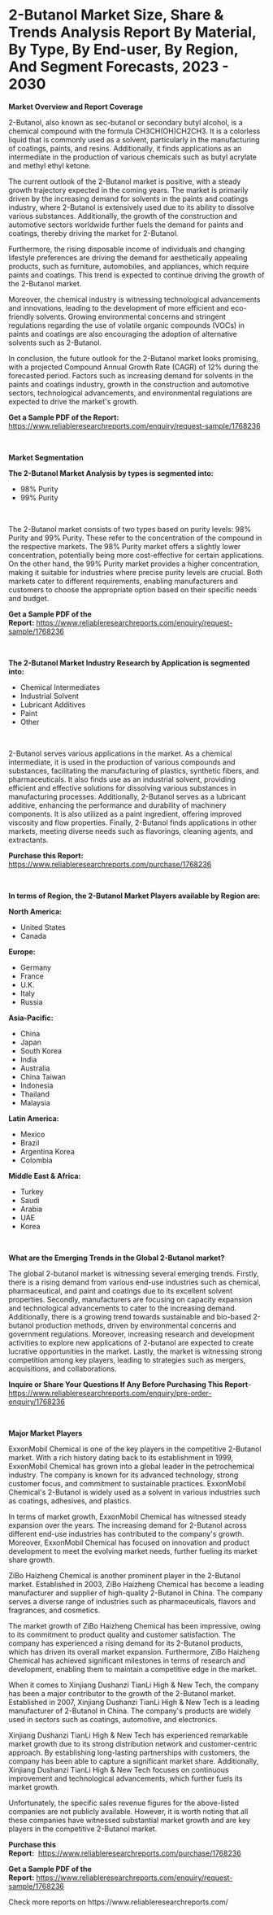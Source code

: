 <p><h1>2-Butanol Market Size, Share & Trends Analysis Report By Material, By Type, By End-user, By Region, And Segment Forecasts, 2023 - 2030</h1></p><p><strong>Market Overview and Report Coverage</strong></p>
<p><p>2-Butanol, also known as sec-butanol or secondary butyl alcohol, is a chemical compound with the formula CH3CH(OH)CH2CH3. It is a colorless liquid that is commonly used as a solvent, particularly in the manufacturing of coatings, paints, and resins. Additionally, it finds applications as an intermediate in the production of various chemicals such as butyl acrylate and methyl ethyl ketone.</p><p>The current outlook of the 2-Butanol market is positive, with a steady growth trajectory expected in the coming years. The market is primarily driven by the increasing demand for solvents in the paints and coatings industry, where 2-Butanol is extensively used due to its ability to dissolve various substances. Additionally, the growth of the construction and automotive sectors worldwide further fuels the demand for paints and coatings, thereby driving the market for 2-Butanol.</p><p>Furthermore, the rising disposable income of individuals and changing lifestyle preferences are driving the demand for aesthetically appealing products, such as furniture, automobiles, and appliances, which require paints and coatings. This trend is expected to continue driving the growth of the 2-Butanol market.</p><p>Moreover, the chemical industry is witnessing technological advancements and innovations, leading to the development of more efficient and eco-friendly solvents. Growing environmental concerns and stringent regulations regarding the use of volatile organic compounds (VOCs) in paints and coatings are also encouraging the adoption of alternative solvents such as 2-Butanol.</p><p>In conclusion, the future outlook for the 2-Butanol market looks promising, with a projected Compound Annual Growth Rate (CAGR) of 12% during the forecasted period. Factors such as increasing demand for solvents in the paints and coatings industry, growth in the construction and automotive sectors, technological advancements, and environmental regulations are expected to drive the market's growth.</p></p>
<p><strong>Get a Sample PDF of the Report:</strong> <a href="https://www.reliableresearchreports.com/enquiry/request-sample/1768236">https://www.reliableresearchreports.com/enquiry/request-sample/1768236</a></p>
<p>&nbsp;</p>
<p><strong>Market Segmentation</strong></p>
<p><strong>The 2-Butanol Market Analysis by types is segmented into:</strong></p>
<p><ul><li>98% Purity</li><li>99% Purity</li></ul></p>
<p>&nbsp;</p>
<p><p>The 2-Butanol market consists of two types based on purity levels: 98% Purity and 99% Purity. These refer to the concentration of the compound in the respective markets. The 98% Purity market offers a slightly lower concentration, potentially being more cost-effective for certain applications. On the other hand, the 99% Purity market provides a higher concentration, making it suitable for industries where precise purity levels are crucial. Both markets cater to different requirements, enabling manufacturers and customers to choose the appropriate option based on their specific needs and budget.</p></p>
<p><strong>Get a Sample PDF of the Report:</strong>&nbsp;<a href="https://www.reliableresearchreports.com/enquiry/request-sample/1768236">https://www.reliableresearchreports.com/enquiry/request-sample/1768236</a></p>
<p>&nbsp;</p>
<p><strong>The 2-Butanol Market Industry Research by Application is segmented into:</strong></p>
<p><ul><li>Chemical Intermediates</li><li>Industrial Solvent</li><li>Lubricant Additives</li><li>Paint</li><li>Other</li></ul></p>
<p>&nbsp;</p>
<p><p>2-Butanol serves various applications in the market. As a chemical intermediate, it is used in the production of various compounds and substances, facilitating the manufacturing of plastics, synthetic fibers, and pharmaceuticals. It also finds use as an industrial solvent, providing efficient and effective solutions for dissolving various substances in manufacturing processes. Additionally, 2-Butanol serves as a lubricant additive, enhancing the performance and durability of machinery components. It is also utilized as a paint ingredient, offering improved viscosity and flow properties. Finally, 2-Butanol finds applications in other markets, meeting diverse needs such as flavorings, cleaning agents, and extractants.</p></p>
<p><strong>Purchase this Report:</strong>&nbsp; <a href="https://www.reliableresearchreports.com/purchase/1768236">https://www.reliableresearchreports.com/purchase/1768236</a></p>
<p>&nbsp;</p>
<p><strong>In terms of Region, the 2-Butanol Market Players available by Region are:</strong></p>
<p>
    <p> <strong> North America: </strong>
        <ul>
            <li>United States</li>
            <li>Canada</li>
        </ul>
        </p> 
    <p> <strong> Europe: </strong>
        <ul>
            <li>Germany</li>
            <li>France</li>
            <li>U.K.</li>
            <li>Italy</li>
            <li>Russia</li>
        </ul>
        </p> 
    <p> <strong> Asia-Pacific: </strong>
        <ul>
            <li>China</li>
            <li>Japan</li>
            <li>South Korea</li>
            <li>India</li>
            <li>Australia</li>
            <li>China Taiwan</li>
            <li>Indonesia</li>
            <li>Thailand</li>
            <li>Malaysia</li>
        </ul>
        </p> 
    <p> <strong> Latin America: </strong>
        <ul>
            <li>Mexico</li>
            <li>Brazil</li>
            <li>Argentina Korea</li>
            <li>Colombia</li>
        </ul>
        </p> 
    <p> <strong> Middle East & Africa: </strong>
        <ul>
            <li>Turkey</li>
            <li>Saudi</li>
            <li>Arabia</li>
            <li>UAE</li>
            <li>Korea</li>
        </ul>
    </p>
    </p>
<p>&nbsp;</p>
<p><strong>What are the Emerging Trends in the Global 2-Butanol market?</strong></p>
<p><p>The global 2-butanol market is witnessing several emerging trends. Firstly, there is a rising demand from various end-use industries such as chemical, pharmaceutical, and paint and coatings due to its excellent solvent properties. Secondly, manufacturers are focusing on capacity expansion and technological advancements to cater to the increasing demand. Additionally, there is a growing trend towards sustainable and bio-based 2-butanol production methods, driven by environmental concerns and government regulations. Moreover, increasing research and development activities to explore new applications of 2-butanol are expected to create lucrative opportunities in the market. Lastly, the market is witnessing strong competition among key players, leading to strategies such as mergers, acquisitions, and collaborations.</p></p>
<p><strong>Inquire or Share Your Questions If Any Before Purchasing This Report</strong>- <a href="https://www.reliableresearchreports.com/enquiry/pre-order-enquiry/1768236">https://www.reliableresearchreports.com/enquiry/pre-order-enquiry/1768236</a></p>
<p>&nbsp;</p>
<p><strong>Major Market Players</strong></p>
<p><p>ExxonMobil Chemical is one of the key players in the competitive 2-Butanol market. With a rich history dating back to its establishment in 1999, ExxonMobil Chemical has grown into a global leader in the petrochemical industry. The company is known for its advanced technology, strong customer focus, and commitment to sustainable practices. ExxonMobil Chemical's 2-Butanol is widely used as a solvent in various industries such as coatings, adhesives, and plastics.</p><p>In terms of market growth, ExxonMobil Chemical has witnessed steady expansion over the years. The increasing demand for 2-Butanol across different end-use industries has contributed to the company's growth. Moreover, ExxonMobil Chemical has focused on innovation and product development to meet the evolving market needs, further fueling its market share growth.</p><p>ZiBo Haizheng Chemical is another prominent player in the 2-Butanol market. Established in 2003, ZiBo Haizheng Chemical has become a leading manufacturer and supplier of high-quality 2-Butanol in China. The company serves a diverse range of industries such as pharmaceuticals, flavors and fragrances, and cosmetics.</p><p>The market growth of ZiBo Haizheng Chemical has been impressive, owing to its commitment to product quality and customer satisfaction. The company has experienced a rising demand for its 2-Butanol products, which has driven its overall market expansion. Furthermore, ZiBo Haizheng Chemical has achieved significant milestones in terms of research and development, enabling them to maintain a competitive edge in the market.</p><p>When it comes to Xinjiang Dushanzi TianLi High & New Tech, the company has been a major contributor to the growth of the 2-Butanol market. Established in 2007, Xinjiang Dushanzi TianLi High & New Tech is a leading manufacturer of 2-Butanol in China. The company's products are widely used in sectors such as coatings, automotive, and electronics.</p><p>Xinjiang Dushanzi TianLi High & New Tech has experienced remarkable market growth due to its strong distribution network and customer-centric approach. By establishing long-lasting partnerships with customers, the company has been able to capture a significant market share. Additionally, Xinjiang Dushanzi TianLi High & New Tech focuses on continuous improvement and technological advancements, which further fuels its market growth.</p><p>Unfortunately, the specific sales revenue figures for the above-listed companies are not publicly available. However, it is worth noting that all these companies have witnessed substantial market growth and are key players in the competitive 2-Butanol market.</p></p>
<p><strong>Purchase this Report:</strong>&nbsp;&nbsp;<a href="https://www.reliableresearchreports.com/purchase/1768236">https://www.reliableresearchreports.com/purchase/1768236</a></p>
<p></p>
<p><strong>Get a Sample PDF of the Report:</strong>&nbsp;<a href="https://www.reliableresearchreports.com/enquiry/request-sample/1768236">https://www.reliableresearchreports.com/enquiry/request-sample/1768236</a></p>
<p>Check more reports on https://www.reliableresearchreports.com/</p>